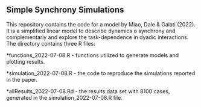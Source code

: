 ## Simple Synchrony Simulations

This repository contains the code for a model by Miao, Dale & Galati (2022). It is a simplified linear model to describe dynamics o synchrony and complementariy and explore the task-dependence in dyadic interactions. The directory contains three R files: 

*functions_2022-07-08.R - functions utilized to generate models and plotting results. 

*simulation_2022-07-08.R - the code to reproduce the simulations reported in the paper. 

*allResults_2022-07-08.Rd - the results data set with 8100 cases, generated in the simulation_2022-07-08.R file. 
